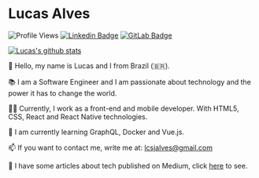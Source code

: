 # Lucas Alves

![Profile Views](https://komarev.com/ghpvc/?username=lucalves&style=flat-square)
[![Linkedin Badge](https://img.shields.io/badge/-LinkedIn-blue?style=flat-square&logo=Linkedin&logoColor=white&link=https://www.linkedin.com/in/lucalves/)](https://www.linkedin.com/in/lucalves/)
[![GitLab Badge](https://img.shields.io/badge/-%20Gitlab-black?style=flat-square&logo=Gitlab)](https://gitlab.com/lucalves)

[![Lucas's github stats](https://github-readme-stats.vercel.app/api?username=lucalves&show_icons=true&theme=dark)](https://github.com/lucalves/github-readme-stats)

👋 Hello, my name is Lucas and I from Brazil (:brazil:).

📚 I am a Software Engineer and I am passionate about technology and the power it has to change the world. 

👨‍💻 Currently, I work as a front-end and mobile developer. With HTML5, CSS, React and React Native technologies.

🌱 I am currently learning GraphQL, Docker and Vue.js.

📫 If you want to contact me, write me at: lcsjalves@gmail.com

📝 I have some articles about tech published on Medium, click [here](https://medium.com/@lucalves) to see.
